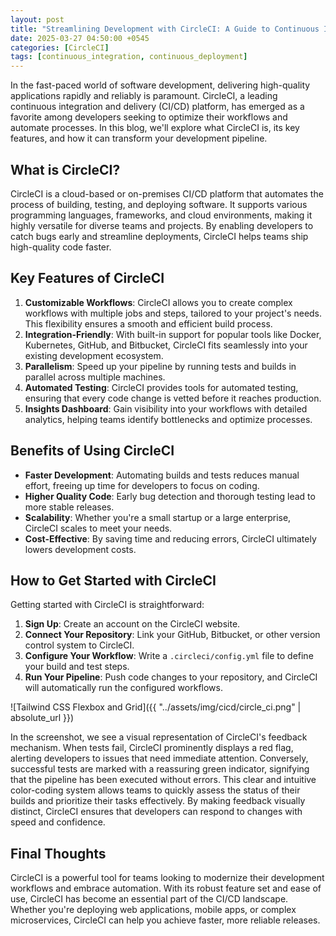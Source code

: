 ```yaml
---
layout: post
title: "Streamlining Development with CircleCI: A Guide to Continuous Integration and Delivery"
date: 2025-03-27 04:50:00 +0545
categories: [CircleCI]
tags: [continuous_integration, continuous_deployment]
---
```


In the fast-paced world of software development, delivering high-quality applications rapidly and reliably is paramount. CircleCI, a leading continuous integration and delivery (CI/CD) platform, has emerged as a favorite among developers seeking to optimize their workflows and automate processes. In this blog, we'll explore what CircleCI is, its key features, and how it can transform your development pipeline.

## What is CircleCI?

CircleCI is a cloud-based or on-premises CI/CD platform that automates the process of building, testing, and deploying software. It supports various programming languages, frameworks, and cloud environments, making it highly versatile for diverse teams and projects. By enabling developers to catch bugs early and streamline deployments, CircleCI helps teams ship high-quality code faster.

## Key Features of CircleCI

1. **Customizable Workflows**: CircleCI allows you to create complex workflows with multiple jobs and steps, tailored to your project's needs. This flexibility ensures a smooth and efficient build process.
2. **Integration-Friendly**: With built-in support for popular tools like Docker, Kubernetes, GitHub, and Bitbucket, CircleCI fits seamlessly into your existing development ecosystem.
3. **Parallelism**: Speed up your pipeline by running tests and builds in parallel across multiple machines.
4. **Automated Testing**: CircleCI provides tools for automated testing, ensuring that every code change is vetted before it reaches production.
5. **Insights Dashboard**: Gain visibility into your workflows with detailed analytics, helping teams identify bottlenecks and optimize processes.

## Benefits of Using CircleCI

- **Faster Development**: Automating builds and tests reduces manual effort, freeing up time for developers to focus on coding.
- **Higher Quality Code**: Early bug detection and thorough testing lead to more stable releases.
- **Scalability**: Whether you're a small startup or a large enterprise, CircleCI scales to meet your needs.
- **Cost-Effective**: By saving time and reducing errors, CircleCI ultimately lowers development costs.

## How to Get Started with CircleCI

Getting started with CircleCI is straightforward:

1. **Sign Up**: Create an account on the CircleCI website.
2. **Connect Your Repository**: Link your GitHub, Bitbucket, or other version control system to CircleCI.
3. **Configure Your Workflow**: Write a `.circleci/config.yml` file to define your build and test steps.
4. **Run Your Pipeline**: Push code changes to your repository, and CircleCI will automatically run the configured workflows.

![Tailwind CSS Flexbox and Grid]({{ "../assets/img/cicd/circle_ci.png" | absolute_url }})

In the screenshot, we see a visual representation of CircleCI's feedback mechanism. When tests fail, CircleCI prominently displays a red flag, alerting developers to issues that need immediate attention. Conversely, successful tests are marked with a reassuring green indicator, signifying that the pipeline has been executed without errors. This clear and intuitive color-coding system allows teams to quickly assess the status of their builds and prioritize their tasks effectively. By making feedback visually distinct, CircleCI ensures that developers can respond to changes with speed and confidence.

## Final Thoughts

CircleCI is a powerful tool for teams looking to modernize their development workflows and embrace automation. With its robust feature set and ease of use, CircleCI has become an essential part of the CI/CD landscape. Whether you're deploying web applications, mobile apps, or complex microservices, CircleCI can help you achieve faster, more reliable releases.
